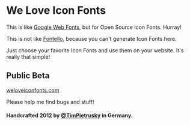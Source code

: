 # We Love Icon Fonts

This is like [Google Web Fonts](http://www.google.com/webfonts), but for Open Source Icon Fonts. Hurray!

This is not like [Fontello](http://fontello.com/), because you can't generate Icon Fonts here.

Just choose your favorite Icon Fonts and use them on your website. It's really that simple!

## Public Beta

[weloveiconfonts.com](http://weloveiconfonts.com)

Please help me find bugs and stuff!

#### Handcrafted 2012 by [@TimPietrusky](http://twitter.com/TimPietrusky) in Germany.
